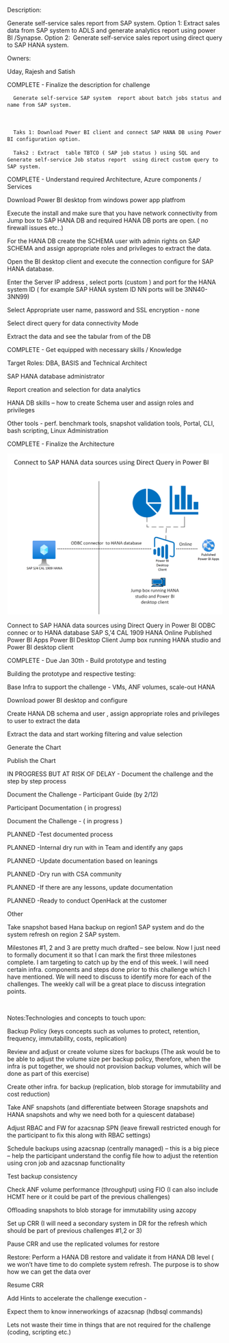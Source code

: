 Description: 

 

Generate self-service sales report from SAP system. Option 1: Extract sales data from SAP system to ADLS and generate analytics  report using power BI /Synapse. Option 2:  Generate self-service sales report using direct query to SAP  HANA system. 

 

Owners:  

Uday, Rajesh and Satish 

 

 

COMPLETE - Finalize the description for challenge 

 

      Generate self-service SAP system  report about batch jobs status and  name from SAP system. 

 

      Taks 1: Download Power BI client and connect SAP HANA DB using Power BI configuration option. 

      Taks2 : Extract  table TBTCO ( SAP job status ) using SQL and   Generate self-service Job status report  using direct custom query to SAP system. 

 

 

 

COMPLETE - Understand required Architecture, Azure components / Services 

 

Download Power  BI  desktop from windows power app platfrom  

Execute the install and make sure that you have network connectivity from Jump box to SAP HANA DB and required HANA DB ports are open. ( no firewall issues etc..) 

For the HANA DB create the SCHEMA user with admin rights on SAP SCHEMA and assign appropriate roles and privileges to extract the data. 

Open the BI desktop client and execute the connection configure for SAP HANA database. 

Enter the Server IP address , select ports  (custom ) and port  for the  HANA system ID  ( for example SAP HANA system ID NN ports will be 3NN40-3NN99) 

Select Appropriate user name,  password and SSL encryption - none 

Select direct query for data connectivity Mode  

Extract the data and see the  tabular from of the DB 

 

 

 

COMPLETE - Get equipped with necessary skills / Knowledge 

 

Target Roles: DBA, BASIS and Technical Architect 

SAP HANA database administrator  

Report creation and selection for data analytics 

HANA DB skills – how to create Schema user and assign roles and privileges 

Other tools - perf. benchmark tools, snapshot validation tools, Portal, CLI, bash scripting, Linux Administration 

 

 

 

COMPLETE - Finalize the Architecture 

 
![](media/GetImage.png)
 

Connect to SAP HANA data sources using Direct Query in Power Bl 
ODBC connec or to HANA database 
SAP S,'4 CAL 1909 HANA 
Online 
Published 
Power Bl Apps 
Power Bl 
Desktop 
Client 
Jump box running HANA 
studio and Power Bl 
desktop client 
 

 

 

COMPLETE - Due Jan 30th - Build prototype and testing 

 

Building the prototype and respective testing: 

Base Infra to support the challenge - VMs, ANF volumes, scale-out HANA 

Download power BI desktop and configure 

Create HANA DB schema and user , assign appropriate roles and privileges  to user to extract the data 

Extract the data and start working filtering and value selection 

Generate the Chart  

Publish the Chart 

IN PROGRESS BUT AT RISK OF DELAY - Document the challenge and the step by step process 

 

Document the Challenge - Participant Guide (by 2/12) 

Participant Documentation ( in progress)  

Document the Challenge -  ( in progress )  

PLANNED -Test documented process 

 

 

 

PLANNED -Internal dry run with in Team and identify any gaps 

 

 

 

PLANNED -Update documentation based on leanings 

 

 

 

PLANNED -Dry run with CSA community 

 

 

 

PLANNED -If there are any lessons, update documentation 

 

 

 

PLANNED -Ready to conduct OpenHack at the customer 

 

 

 

Other 

 

 

 

 

 

 

 

Take snapshot based Hana backup on region1 SAP system and do the system refresh on region 2 SAP system. 

 

 

Milestones #1, 2 and 3 are pretty much drafted – see below. Now I just need to formally document it so that I can mark the first three milestones complete. I am targeting to catch up by the end of this week. I will need certain infra. components and steps done prior to this challenge which I have mentioned. We will need to discuss to identify more for each of the challenges. The weekly call will be a great place to discuss integration points. 

  

Notes:Technologies and concepts to touch upon: 

Backup Policy (keys concepts such as volumes to protect, retention, frequency, immutability, costs, replication) 

Review and adjust or create volume sizes for backups (The ask would be to be able to adjust the volume size per backup policy, therefore, when the infra is put together, we should not provision backup volumes, which will be done as part of this exercise) 

Create other infra. for backup (replication, blob storage for immutability and cost reduction) 

Take ANF snapshots (and differentiate between Storage snapshots and HANA snapshots and why we need both for a quiescent database) 

Adjust RBAC and FW for azacsnap SPN (leave firewall restricted enough for the participant to fix this along with RBAC settings) 

Schedule backups using azacsnap (centrally managed) – this is a big piece – help the participant understand the config file how to adjust the retention using cron job and azacsnap functionality 

Test backup consistency 

Check ANF volume performance (throughput) using FIO (I can also include HCMT here or it could be part of the previous challenges) 

Offloading snapshots to blob storage for immutability using azcopy 

Set up CRR (I will need a secondary system in DR for the refresh which should be part of previous challenges #1,2 or 3) 

Pause CRR and use the replicated volumes for restore 

Restore: Perform a HANA DB restore and validate it from HANA DB level ( we won’t have time to do complete system refresh. The purpose is to show how we can get the data over 

Resume CRR 

 

Add Hints to accelerate the challenge execution -  

Expect them to know innerworkings of azacsnap (hdbsql commands) 

Lets not waste their time in things that are not required for the challenge (coding, scripting etc.) 

 
